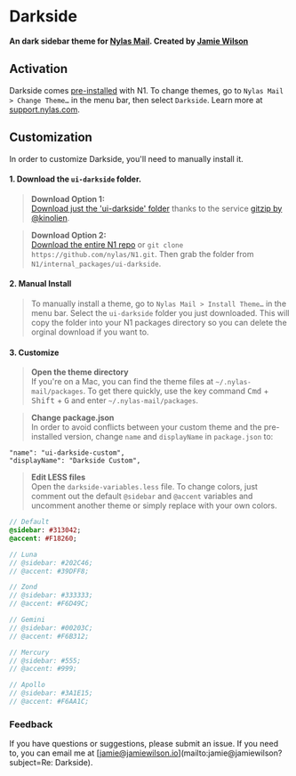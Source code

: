 # Darkside
**An dark sidebar theme for [Nylas Mail](https://nylas.com/n1). Created by [Jamie Wilson](http://jamiewilson.io)**

## Activation
Darkside comes [pre-installed](https://github.com/nylas/N1/tree/master/internal_packages/ui-darkside) with N1. To change themes, go to `Nylas Mail > Change Theme…` in the menu bar, then select `Darkside`. Learn more at [support.nylas.com](https://support.nylas.com/hc/en-us/articles/217557858-How-do-I-change-my-theme-).

## Customization
In order to customize Darkside, you'll need to manually install it.

#### 1. Download the `ui-darkside` folder.

> **Download Option 1:**  
> [Download just the 'ui-darkside' folder](https://kinolien.github.io/gitzip/?download=https://github.com/nylas/N1/tree/master/internal_packages/ui-darkside) thanks to the service [gitzip by @kinolien](https://kinolien.github.io/gitzip/).
  

> **Download Option 2:**  
> [Download the entire N1 repo](https://github.com/nylas/N1/archive/master.zip) or `git clone https://github.com/nylas/N1.git`. Then grab the folder from `N1/internal_packages/ui-darkside`.
  
#### 2. Manual Install

> To manually install a theme, go to `Nylas Mail > Install Theme…` in the menu bar. Select the `ui-darkside` folder you just downloaded. This will copy the folder into your N1 packages directory so you can delete the orginal download if you want to. 

#### 3. Customize

> **Open the theme directory**  
> If you're on a Mac, you can find the theme files at `~/.nylas-mail/packages`. To get there quickly, use the key command <kbd>Cmd</kbd> + <kbd>Shift</kbd> + <kbd>G</kbd> and enter `~/.nylas-mail/packages`.

> **Change package.json**  
> In order to avoid conflicts between your custom theme and the pre-installed version, change `name` and `displayName` in `package.json` to:

    "name": "ui-darkside-custom",
    "displayName": "Darkside Custom",

> **Edit LESS files**  
> Open the `darkside-variables.less` file. To change colors, just comment out the default `@sidebar` and `@accent` variables and uncomment another theme or simply replace with your own colors.

```sass
// Default
@sidebar: #313042;
@accent: #F18260;

// Luna
// @sidebar: #202C46;
// @accent: #39DFF8;

// Zond
// @sidebar: #333333;
// @accent: #F6D49C;

// Gemini
// @sidebar: #00203C;
// @accent: #F6B312;

// Mercury
// @sidebar: #555;
// @accent: #999;

// Apollo
// @sidebar: #3A1E15;
// @accent: #F6AA1C;
```

### Feedback
If you have questions or suggestions, please submit an issue. If you need to, you can email me at [jamie@jamiewilson.io](mailto:jamie@jamiewilson?subject=Re: Darkside).
